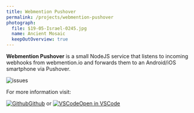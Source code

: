 ```yaml
---
title: Webmention Pushover
permalink: /projects/webmention-pushover
photograph:
  file: $19-05-Israel-0245.jpg
  name: Ancient Mosaic
  keepOutOverview: true
---
```


**Webmention Pushover** is a small NodeJS service that listens to incoming webhooks from webmention.io and forwards them to an Android/iOS smartphone via Pushover.

<div class="shields-io">

![issues](https://img.shields.io/github/issues/kristofzerbe/webmention-pushover?label=github%20issues&style=flat-square)

</div>

For more information visit:

<div class="brand-links">
<a href="https://github.com/kristofzerbe/webmention-pushover" class="github"><img src="/images/brands/github.svg" alt="Github" /><span>Github</span></a>
<span style="margin-top:25px">or</span>
<a href="https://open.vscode.dev/kristofzerbe/webmention-pushover" class="vscode"><img src="/images/brands/vscode.svg" alt="VSCode" /><span>Open in VSCode</span></a>
</div>

<!-- {% github_readme "kristofzerbe" "webmention-pushover" %} -->